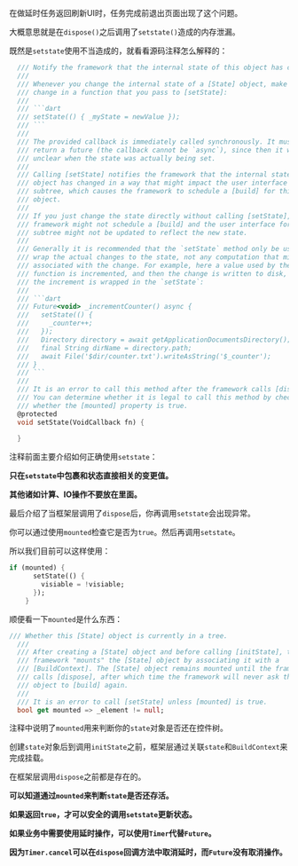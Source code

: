 在做延时任务返回刷新UI时，任务完成前退出页面出现了这个问题。

大概意思就是在`dispose()`之后调用了`setstate()`造成的内存泄漏。

既然是`setstate`使用不当造成的，就看看源码注释怎么解释的：

```dart
  /// Notify the framework that the internal state of this object has changed.
  ///
  /// Whenever you change the internal state of a [State] object, make the
  /// change in a function that you pass to [setState]:
  ///
  /// ```dart
  /// setState(() { _myState = newValue });
  /// ```
  ///
  /// The provided callback is immediately called synchronously. It must not
  /// return a future (the callback cannot be `async`), since then it would be
  /// unclear when the state was actually being set.
  ///
  /// Calling [setState] notifies the framework that the internal state of this
  /// object has changed in a way that might impact the user interface in this
  /// subtree, which causes the framework to schedule a [build] for this [State]
  /// object.
  ///
  /// If you just change the state directly without calling [setState], the
  /// framework might not schedule a [build] and the user interface for this
  /// subtree might not be updated to reflect the new state.
  ///
  /// Generally it is recommended that the `setState` method only be used to
  /// wrap the actual changes to the state, not any computation that might be
  /// associated with the change. For example, here a value used by the [build]
  /// function is incremented, and then the change is written to disk, but only
  /// the increment is wrapped in the `setState`:
  ///
  /// ```dart
  /// Future<void> _incrementCounter() async {
  ///   setState(() {
  ///     _counter++;
  ///   });
  ///   Directory directory = await getApplicationDocumentsDirectory();
  ///   final String dirName = directory.path;
  ///   await File('$dir/counter.txt').writeAsString('$_counter');
  /// }
  /// ```
  ///
  /// It is an error to call this method after the framework calls [dispose].
  /// You can determine whether it is legal to call this method by checking
  /// whether the [mounted] property is true.
  @protected
  void setState(VoidCallback fn) {
  
  }
```

注释前面主要介绍如何正确使用`setstate`：

**只在`setstate`中包裹和状态直接相关的变更值。**

**其他诸如计算、IO操作不要放在里面。**

最后介绍了当框架层调用了`dispose`后，你再调用`setstate`会出现异常。

你可以通过使用`mounted`检查它是否为`true`。然后再调用`setstate`。

所以我们目前可以这样使用：

```dart
if (mounted) {
      setState(() {
        visiable = !visiable;
      });
    }
```



顺便看一下`mounted`是什么东西：

```dart
/// Whether this [State] object is currently in a tree.
  ///
  /// After creating a [State] object and before calling [initState], the
  /// framework "mounts" the [State] object by associating it with a
  /// [BuildContext]. The [State] object remains mounted until the framework
  /// calls [dispose], after which time the framework will never ask the [State]
  /// object to [build] again.
  ///
  /// It is an error to call [setState] unless [mounted] is true.
  bool get mounted => _element != null;
```

注释中说明了`mounted`用来判断你的`state`对象是否还在控件树。

创建`state`对象后到调用`initState`之前，框架层通过关联`state`和`BuildContext`来完成挂载。

在框架层调用`dispose`之前都是存在的。

**可以知道通过`mounted`来判断`state`是否还存活。**

**如果返回`true`，才可以安全的调用`setstate`更新状态。**



**如果业务中需要使用延时操作，可以使用`Timer`代替`Future`。**

**因为`Timer.cancel`可以在`dispose`回调方法中取消延时，而`Future`没有取消操作。**